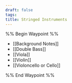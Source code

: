 ```yaml
---
draft: false
tags:
title: Stringed Instruments
---
```

%% Begin Waypoint %%
- [[Background Notes]]
- [[Double Bass]]
- [[Viola]]
- [[Violin]]
- [[Violoncello or Cello]]

%% End Waypoint %%
